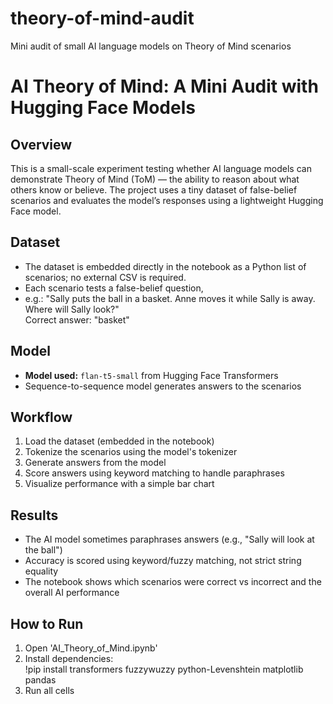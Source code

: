 # theory-of-mind-audit
Mini audit of small AI language models on Theory of Mind scenarios
# AI Theory of Mind: A Mini Audit with Hugging Face Models

## Overview
This is a small-scale experiment testing whether AI language models can demonstrate Theory of Mind (ToM) — the ability to reason about what others know or believe. The project uses a tiny dataset of false-belief scenarios and evaluates the model’s responses using a lightweight Hugging Face model.

## Dataset
- The dataset is embedded directly in the notebook as a Python list of scenarios; no external CSV is required.
- Each scenario tests a false-belief question,
- e.g.: "Sally puts the ball in a basket. Anne moves it while Sally is away. Where will Sally look?"  
  Correct answer: "basket"

## Model
- **Model used:** `flan-t5-small` from Hugging Face Transformers   
- Sequence-to-sequence model generates answers to the scenarios

## Workflow
1. Load the dataset (embedded in the notebook)  
2. Tokenize the scenarios using the model's tokenizer  
3. Generate answers from the model  
4. Score answers using keyword matching to handle paraphrases  
5. Visualize performance with a simple bar chart

## Results
- The AI model sometimes paraphrases answers (e.g., "Sally will look at the ball")  
- Accuracy is scored using keyword/fuzzy matching, not strict string equality  
- The notebook shows which scenarios were correct vs incorrect and the overall AI performance

## How to Run
1. Open 'AI_Theory_of_Mind.ipynb'
2. Install dependencies:  
   !pip install transformers fuzzywuzzy python-Levenshtein matplotlib pandas
3. Run all cells
